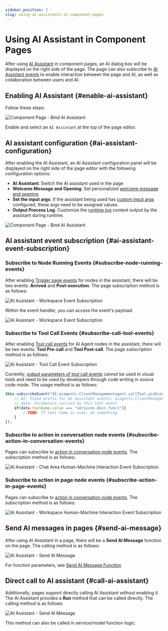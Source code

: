 ```yaml
---
sidebar_position: 2
slug: using-ai-assistants-in-component-pages
---
```


# Using AI Assistant in Component Pages
After using [AI Assistant](../ai-assistant) in component pages, an AI dialog box will be displayed on the right side of the page. The page can also subscribe to [AI Assistant events](../ai-assistant/ai-assistant-event) to enable interaction between the page and AI, as well as collaboration between users and AI.

## Enabling AI Assistant {#enable-ai-assistant}
Follow these steps:

![Component Page - Bind AI Assistant](./img/component-page-bind-assistant.png)

​Enable and select an `AI Assistant` at the top of the page editor.​​ 

## AI assistant configuration {#ai-assistant-configuration}

After enabling the AI Assistant, an AI Assistant configuration panel will be displayed on the right side of the page editor with the following configuration options:
- **AI Assistant**: Switch the AI assistant used in the page
- **Welcome Message and Opening**: Set personalized [welcome message and opening](../ai-assistant/welcome-message-and-opening)
- **Set the input args**: If the assistant being used has [custom input args](../ai-assistant/ai-assistant-input-output#input-args) configured, these args need to be assigned values.
- **Output Process Log**: Customize the [runtime log](../ai-assistant/ai-assistant-input-output#message-output) content output by the assistant during runtime.

![Component Page - Bind AI Assistant](./img/component-page-assistant-config.png)


## AI assistant event subscription {#ai-assistant-event-subscription}

### Subscribe to Node Running Events {#subscribe-node-running-events}
After enabling [Trigger page events](../ai-assistant/ai-assistant-event#frontend-page-events) for nodes in the assistant, there will be two events: **Arrived** and **Post-execution**. The page subscription method is as follows:

![AI Assistant - Workspace Event Subscription](./img/assistant-workspace-event-subscribe.png)

Within the event handler, you can access the event's payload:

![AI Assistant - Workspace Event Subscription](./img/assistant-workspace-event-args.png)

### Subscribe to Tool Call Events {#subscribe-call-tool-events}

After enabling [Tool call events](../ai-assistant/ai-assistant-event#agent-call-tool-events) for AI Agent nodes in the assistant, there will be two events: **Tool Pre-call** and **Tool Post-call**. The page subscription method is as follows:

![AI Assistant - Tool Call Event Subscription](./img/assistant-workspace-tool-event.png)

Currently, [output parameters of tool call events](../ai-assistant/ai-assistant-event#agent-call-tool-events) cannot be used in visual tools and need to be used by developers through code writing in source code mode. The usage method is as follows:
```javascript
this.subscribeEvent("AI:aiagents.ClientManagementagent.callTool.preEvent", async ({ data}) => {
    // AI: Fixed prefix for AI assistant events; aiagents.ClientManagementagent: Node ID in the assistant; callTool.preEvent: Before tool call event, callTool.postEvent: After tool call event
    // data: Parameters carried by this tool event
    if(data.toolName.value === "services.ASvc.func1"){
        //TODO: If tool name is xxxx, do something 
    }
});
```

### Subscribe to action in conversation node events {#subscribe-action-in-conversation-events}
Pages can subscribe to [action in conversation node events](../ai-assistant/ai-assistant-event#action-in-conversation-events).
The subscription method is as follows:

![AI Assistant - Chat Area Human-Machine Interaction Event Subscription](./img/assistant-chat-event.png)

### Subscribe to action in page node events {#subscribe-action-in-page-events}
Pages can subscribe to [action in conversation node events](../ai-assistant/ai-assistant-event#in-page-action-events).
The subscription method is as follows:

![AI Assistant - Workspace Human-Machine Interaction Event Subscription](./img/assistant-uiinterrupt-event.png)

## Send AI messages in pages {#send-ai-message}

After using AI Assistant in a page, there will be a **Send AI Message** function on the page. The calling method is as follows:

![AI Assistant - Send AI Message](./img/send-ai-message.png)

For function parameters, see [Send AI Message Function](../ai-assistant/ai-assistant-api-exposure#send-ai-message)


## Direct call to AI assistant {#call-ai-assistant}

Additionally, pages support directly calling AI Assistant without enabling it. The AI Assistant provides a **Run** method that can be called directly. The calling method is as follows:

![AI Assistant - Send AI Message](./img/call-assistant.png)

This method can also be called in service/model function logic.